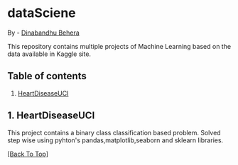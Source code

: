 # dataSciene
By - [Dinabandhu Behera](https://github.com/dinabandhu50)

This repository contains multiple projects of Machine Learning based on the data available in Kaggle site.

## Table of contents
1. [HeartDiseaseUCI](#HeartDiseaseUCI)

## 1. HeartDiseaseUCI

This project contains a binary class classification based problem. Solved step wise using pyhton's pandas,matplotlib,seaborn and sklearn libraries.

[ [Back To Top] ](#Table-of-contents)
